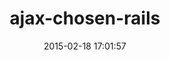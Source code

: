 ---
layout: post
title:  "ajax-chosen-rails"
repo:   "fatfreecrm/ajax-chosen-rails"
date:   2015-02-18 17:01:57
gemurl: https://github.com/fatfreecrm/ajax-chosen-rails
---